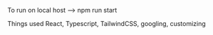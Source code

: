 To run on local host
--> npm run start

Things used
React, Typescript, TailwindCSS, googling, customizing
